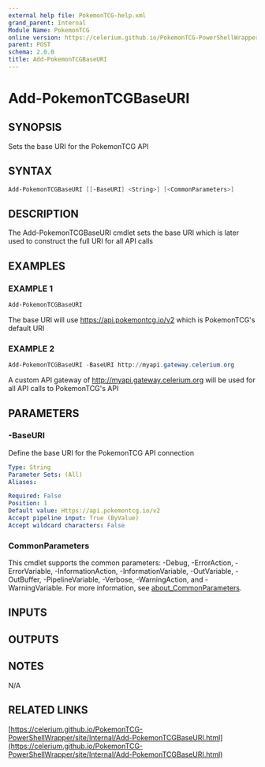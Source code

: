 ```yaml
---
external help file: PokemonTCG-help.xml
grand_parent: Internal
Module Name: PokemonTCG
online version: https://celerium.github.io/PokemonTCG-PowerShellWrapper/site/Internal/Add-PokemonTCGBaseURI.html
parent: POST
schema: 2.0.0
title: Add-PokemonTCGBaseURI
---
```


# Add-PokemonTCGBaseURI

## SYNOPSIS
Sets the base URI for the PokemonTCG API

## SYNTAX

```powershell
Add-PokemonTCGBaseURI [[-BaseURI] <String>] [<CommonParameters>]
```

## DESCRIPTION
The Add-PokemonTCGBaseURI cmdlet sets the base URI which is later used
to construct the full URI for all API calls

## EXAMPLES

### EXAMPLE 1
```powershell
Add-PokemonTCGBaseURI
```

The base URI will use https://api.pokemontcg.io/v2 which is
PokemonTCG's default URI

### EXAMPLE 2
```powershell
Add-PokemonTCGBaseURI -BaseURI http://myapi.gateway.celerium.org
```

A custom API gateway of http://myapi.gateway.celerium.org will be used
for all API calls to PokemonTCG's API

## PARAMETERS

### -BaseURI
Define the base URI for the PokemonTCG API connection

```yaml
Type: String
Parameter Sets: (All)
Aliases:

Required: False
Position: 1
Default value: Https://api.pokemontcg.io/v2
Accept pipeline input: True (ByValue)
Accept wildcard characters: False
```

### CommonParameters
This cmdlet supports the common parameters: -Debug, -ErrorAction, -ErrorVariable, -InformationAction, -InformationVariable, -OutVariable, -OutBuffer, -PipelineVariable, -Verbose, -WarningAction, and -WarningVariable. For more information, see [about_CommonParameters](http://go.microsoft.com/fwlink/?LinkID=113216).

## INPUTS

## OUTPUTS

## NOTES
N/A

## RELATED LINKS

[https://celerium.github.io/PokemonTCG-PowerShellWrapper/site/Internal/Add-PokemonTCGBaseURI.html](https://celerium.github.io/PokemonTCG-PowerShellWrapper/site/Internal/Add-PokemonTCGBaseURI.html)

